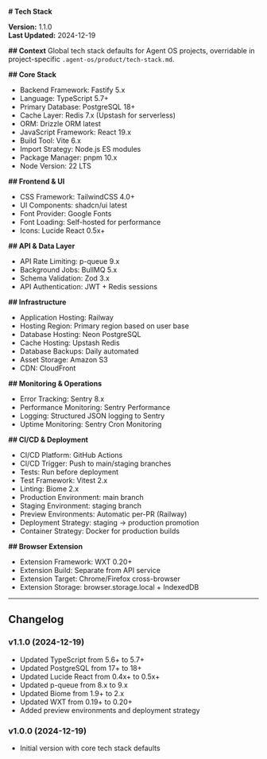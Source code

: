 **# Tech Stack**

**Version:** 1.1.0  
**Last Updated:** 2024-12-19

**## Context**
Global tech stack defaults for Agent OS projects, overridable in project-specific `.agent-os/product/tech-stack.md`.

**## Core Stack**
- Backend Framework: Fastify 5.x
- Language: TypeScript 5.7+
- Primary Database: PostgreSQL 18+
- Cache Layer: Redis 7.x (Upstash for serverless)
- ORM: Drizzle ORM latest
- JavaScript Framework: React 19.x
- Build Tool: Vite 6.x
- Import Strategy: Node.js ES modules
- Package Manager: pnpm 10.x
- Node Version: 22 LTS

**## Frontend & UI**
- CSS Framework: TailwindCSS 4.0+
- UI Components: shadcn/ui latest
- Font Provider: Google Fonts
- Font Loading: Self-hosted for performance
- Icons: Lucide React 0.5x+

**## API & Data Layer**
- API Rate Limiting: p-queue 9.x
- Background Jobs: BullMQ 5.x
- Schema Validation: Zod 3.x
- API Authentication: JWT + Redis sessions

**## Infrastructure**
- Application Hosting: Railway
- Hosting Region: Primary region based on user base
- Database Hosting: Neon PostgreSQL
- Cache Hosting: Upstash Redis
- Database Backups: Daily automated
- Asset Storage: Amazon S3
- CDN: CloudFront

**## Monitoring & Operations**
- Error Tracking: Sentry 8.x
- Performance Monitoring: Sentry Performance
- Logging: Structured JSON logging to Sentry
- Uptime Monitoring: Sentry Cron Monitoring

**## CI/CD & Deployment**
- CI/CD Platform: GitHub Actions
- CI/CD Trigger: Push to main/staging branches
- Tests: Run before deployment
- Test Framework: Vitest 2.x
- Linting: Biome 2.x
- Production Environment: main branch
- Staging Environment: staging branch
- Preview Environments: Automatic per-PR (Railway)
- Deployment Strategy: staging → production promotion
- Container Strategy: Docker for production builds

**## Browser Extension**
- Extension Framework: WXT 0.20+
- Extension Build: Separate from API service
- Extension Target: Chrome/Firefox cross-browser
- Extension Storage: browser.storage.local + IndexedDB

---

## Changelog

### v1.1.0 (2024-12-19)
- Updated TypeScript from 5.6+ to 5.7+
- Updated PostgreSQL from 17+ to 18+
- Updated Lucide React from 0.4x+ to 0.5x+
- Updated p-queue from 8.x to 9.x
- Updated Biome from 1.9+ to 2.x
- Updated WXT from 0.19+ to 0.20+
- Added preview environments and deployment strategy

### v1.0.0 (2024-12-19)
- Initial version with core tech stack defaults